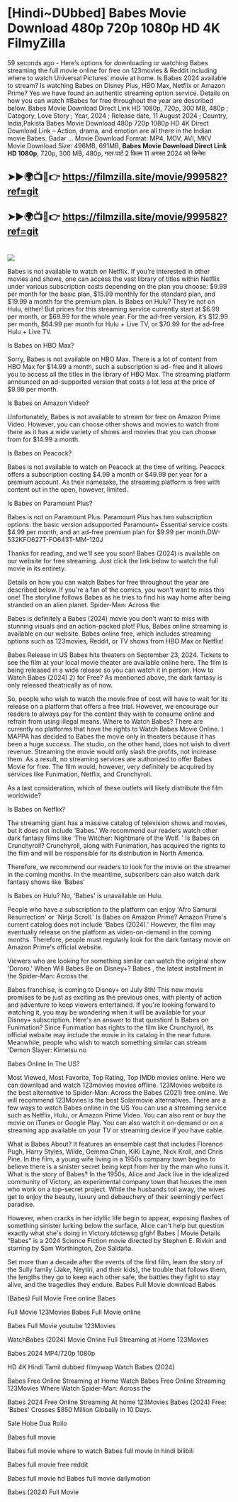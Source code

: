 # [Hindi~DUbbed] Babes Movie Download 480p 720p 1080p HD 4K FilmyZilla


59 seconds ago - Here’s options for downloading or watching Babes streaming the full movie online for free on 123movies & Reddit including where to watch Universal Pictures’ movie at home. Is Babes 2024 available to stream? Is watching Babes on Disney Plus, HBO Max, Netflix or Amazon Prime? Yes we have found an authentic streaming option service. Details on how you can watch #Babes for free throughout the year are described below. Babes Movie Download Direct Link HD 1080p, 720p, 300 MB, 480p ; Category, Love Story ; Year, 2024 ; Release date, 11 August 2024 ; Country, India,Pakista Babes Movie Download 480p 720p 1080p HD 4K Direct Download Link – Action, drama, and emotion are all there in the Indian movie Babes. Gadar ...
Movie Download Format: MP4, MOV, AVI, MKV
Movie Download Size: 496MB, 691MB, **Babes Movie Download Direct Link HD 1080p**, 720p, 300 MB, 480p, गदर पार्ट 2 फिल्म 11 अगस्त 2024 को सिनेमा

## ➤►🌍📺📱👉   https://filmzilla.site/movie/999582?ref=git

## ➤►🌍📺📱👉   https://filmzilla.site/movie/999582?ref=git

#

<img src="https://image.tmdb.org/t/p/w780//sCKmDHLISohzL4EDfApRVDttsEB.jpg" />

Babes is not available to watch on Netflix. If you’re interested in other movies and shows, one can access the vast library of titles within Netflix under various subscription costs depending on the plan you choose: $9.99 per month for the basic plan, $15.99 monthly for the standard plan, and $19.99 a month for the premium plan. Is Babes on Hulu? They’re not on Hulu, either! But prices for this streaming service currently start at $6.99 per month, or $69.99 for the whole year. For the ad-free version, it’s $12.99 per month, $64.99 per month for Hulu + Live TV, or $70.99 for the ad-free Hulu + Live TV.

Is Babes on HBO Max?

Sorry, Babes is not available on HBO Max. There is a lot of content from HBO Max for $14.99 a month, such a subscription is ad- free and it allows you to access all the titles in the library of HBO Max. The streaming platform announced an ad-supported version that costs a lot less at the price of $9.99 per month.

Is Babes on Amazon Video?

Unfortunately, Babes is not available to stream for free on Amazon Prime Video. However, you can choose other shows and movies to watch from there as it has a wide variety of shows and movies that you can choose from for $14.99 a month.

Is Babes on Peacock?

Babes is not available to watch on Peacock at the time of writing. Peacock offers a subscription costing $4.99 a month or $49.99 per year for a premium account. As their namesake, the streaming platform is free with content out in the open, however, limited.

Is Babes on Paramount Plus?

Babes is not on Paramount Plus. Paramount Plus has two subscription options: the basic version adsupported Paramount+ Essential service costs $4.99 per month, and an ad-free premium plan for $9.99 per month.DW-532KFO627T-FO643T-MM-120J

Thanks for reading, and we'll see you soon! Babes (2024) is available on our website for free streaming. Just click the link below to watch the full movie in its entirety.

Details on how you can watch Babes for free throughout the year are described below. If you're a fan of the comics, you won't want to miss this one! The storyline follows Babes as he tries to find his way home after being stranded on an alien planet. Spider-Man: Across the

Babes is definitely a Babes (2024) movie you don't want to miss with stunning visuals and an action-packed plot! Plus, Babes online streaming is available on our website. Babes online free, which includes streaming options such as 123movies, Reddit, or TV shows from HBO Max or Netflix!

Babes Release in US Babes hits theaters on September 23, 2024. Tickets to see the film at your local movie theater are available online here. The film is being released in a wide release so you can watch it in person. How to Watch Babes (2024) 2) for Free? As mentioned above, the dark fantasy is only released theatrically as of now.

So, people who wish to watch the movie free of cost will have to wait for its release on a platform that offers a free trial. However, we encourage our readers to always pay for the content they wish to consume online and refrain from using illegal means. Where to Watch Babes? There are currently no platforms that have the rights to Watch Babes Movie Online. ) MAPPA has decided to Babes the movie only in theaters because it has been a huge success. The studio, on the other hand, does not wish to divert revenue. Streaming the movie would only slash the profits, not increase them. As a result, no streaming services are authorized to offer Babes Movie for free. The film would, however, very definitely be acquired by services like Funimation, Netflix, and Crunchyroll.

As a last consideration, which of these outlets will likely distribute the film worldwide?

Is Babes on Netflix?

The streaming giant has a massive catalog of television shows and movies, but it does not include 'Babes.' We recommend our readers watch other dark fantasy films like 'The Witcher: Nightmare of the Wolf. ' Is Babes on Crunchyroll? Crunchyroll, along with Funimation, has acquired the rights to the film and will be responsible for its distribution in North America.

Therefore, we recommend our readers to look for the movie on the streamer in the coming months. In the meantime, subscribers can also watch dark fantasy shows like 'Babes'

Is Babes on Hulu? No, 'Babes' is unavailable on Hulu.

People who have a subscription to the platform can enjoy 'Afro Samurai Resurrection' or 'Ninja Scroll.' Is Babes on Amazon Prime? Amazon Prime's current catalog does not include 'Babes (2024).' However, the film may eventually release on the platform as video-on-demand in the coming months. Therefore, people must regularly look for the dark fantasy movie on Amazon Prime's official website.

Viewers who are looking for something similar can watch the original show 'Dororo.' When Will Babes Be on Disney+? Babes , the latest installment in the Spider-Man: Across the

Babes franchise, is coming to Disney+ on July 8th! This new movie promises to be just as exciting as the previous ones, with plenty of action and adventure to keep viewers entertained. If you're looking forward to watching it, you may be wondering when it will be available for your Disney+ subscription. Here's an answer to that question! Is Babes on Funimation? Since Funimation has rights to the film like Crunchyroll, its official website may include the movie in its catalog in the near future. Meanwhile, people who wish to watch something similar can stream 'Demon Slayer: Kimetsu no

Babes Online In The US?

Most Viewed, Most Favorite, Top Rating, Top IMDb movies online. Here we can download and watch 123movies movies offline. 123Movies website is the best alternative to Spider-Man: Across the Babes (2021) free online. We will recommend 123Movies is the best Solarmovie alternatives. There are a few ways to watch Babes online in the US You can use a streaming service such as Netflix, Hulu, or Amazon Prime Video. You can also rent or buy the movie on iTunes or Google Play. You can also watch it on-demand or on a streaming app available on your TV or streaming device if you have cable.

What is Babes About? It features an ensemble cast that includes Florence Pugh, Harry Styles, Wilde, Gemma Chan, KiKi Layne, Nick Kroll, and Chris Pine. In the film, a young wife living in a 1950s company town begins to believe there is a sinister secret being kept from her by the man who runs it. What is the story of Babes? In the 1950s, Alice and Jack live in the idealized community of Victory, an experimental company town that houses the men who work on a top-secret project. While the husbands toil away, the wives get to enjoy the beauty, luxury and debauchery of their seemingly perfect paradise.

However, when cracks in her idyllic life begin to appear, exposing flashes of something sinister lurking below the surface, Alice can't help but question exactly what she's doing in Victory.tdctewsg gfghf Babes | Movie Details "Babes" is a 2024 Science Fiction movie directed by Stephen E. Rivkin and starring by Sam Worthington, Zoe Saldaña.

Set more than a decade after the events of the first film, learn the story of the Sully family (Jake, Neytiri, and their kids), the trouble that follows them, the lengths they go to keep each other safe, the battles they fight to stay alive, and the tragedies they endure. Babes Full Movie download Babes

(Babes) Full Movie Free online Babes

Full Movie 123Movies Babes Full Movie online

Babes Full Movie youtube 123Movies

WatchBabes (2024) Movie Online Full Streaming at Home 123Movies

Babes 2024 MP4/720p 1080p

HD 4K Hindi Tamil dubbed filmywap Watch Babes (2024)

Babes Free Online Streaming at Home Watch Babes Free Online Streaming 123Movies Where Watch Spider-Man: Across the

Babes 2024 Free Online Streaming At home 123Movies Babes (2024) Free: 'Babes' Crosses $850 Million Globally in 10 Days.

Sale Hobe Dua Roilo

Babes full movie

Babes full movie where to watch Babes full movie in hindi bilibili

Babes full movie free reddit

Babes full movie hd Babes full movie dailymotion

Babes (2024) Full Movie